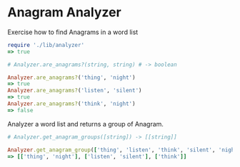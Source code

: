 # Anagram Analyzer

Exercise how to find Anagrams in a word list

```rb
require './lib/analyzer'
=> true

# Analyzer.are_anagrams?(string, string) # -> boolean

Analyzer.are_anagrams?('thing', 'night') 
=> true
Analyzer.are_anagrams?('listen', 'silent')
=> true
Analyzer.are_anagrams?('think', 'night')
=> false
```


Analyzer a word list and returns a group of Anagram.
```rb
# Analyzer.get_anagram_groups([string]) -> [[string]]

Analyzer.get_anagram_group(['thing', 'listen', 'think', 'silent', 'night'])
=> [['thing', 'night'], ['listen', 'silent'], ['think']]
```
